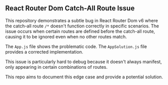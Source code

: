 ## React Router Dom Catch-All Route Issue

This repository demonstrates a subtle bug in React Router Dom v6 where the catch-all route `/*` doesn't function correctly in specific scenarios.  The issue occurs when certain routes are defined before the catch-all route, causing it to be ignored even when no other routes match.

The `App.js` file shows the problematic code.  The `AppSolution.js` file provides a corrected implementation.

This issue is particularly hard to debug because it doesn't always manifest, only appearing in certain combinations of routes.

This repo aims to document this edge case and provide a potential solution.